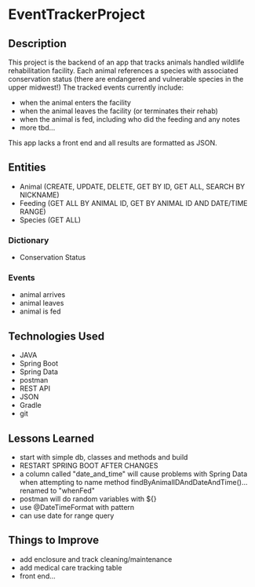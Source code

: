 # EventTrackerProject

## Description
This project is the backend of an app that tracks animals handled wildlife rehabilitation facility. Each animal references a species with associated conservation status (there are endangered and vulnerable species in the upper midwest!) The tracked events currently include:

- when the animal enters the facility
- when the animal leaves the facility (or terminates their rehab)
- when the animal is fed, including who did the feeding and any notes
- more tbd...

This app lacks a front end and all results are formatted as JSON.

## Entities
- Animal (CREATE, UPDATE, DELETE, GET BY ID, GET ALL, SEARCH BY NICKNAME)
- Feeding (GET ALL BY ANIMAL ID, GET BY ANIMAL ID AND DATE/TIME RANGE)
- Species (GET ALL)

### Dictionary
- Conservation Status

### Events
- animal arrives
- animal leaves
- animal is fed

## Technologies Used
- JAVA
- Spring Boot
- Spring Data
- postman
- REST API
- JSON
- Gradle
- git

## Lessons Learned
- start with simple db, classes and methods and build
- RESTART SPRING BOOT AFTER CHANGES
- a column called "date_and_time" will cause problems with Spring Data when attempting to name method findByAnimalIDAndDateAndTime()... renamed to "whenFed"
- postman will do random variables with ${}
- use @DateTimeFormat with pattern
- can use date for range query

## Things to Improve
- add enclosure and track cleaning/maintenance
- add medical care tracking table
- front end...
